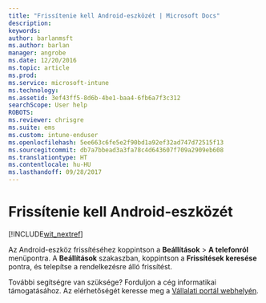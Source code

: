 ```yaml
---
title: "Frissítenie kell Android-eszközét | Microsoft Docs"
description: 
keywords: 
author: barlanmsft
ms.author: barlan
manager: angrobe
ms.date: 12/20/2016
ms.topic: article
ms.prod: 
ms.service: microsoft-intune
ms.technology: 
ms.assetid: 3ef43ff5-8d6b-4be1-baa4-6fb6a7f3c312
searchScope: User help
ROBOTS: 
ms.reviewer: chrisgre
ms.suite: ems
ms.custom: intune-enduser
ms.openlocfilehash: 5ee663c6fe5e2f90bd1a92ef32ad747d72515f13
ms.sourcegitcommit: db7a7bbead3a3fa78c4d643607f709a2909eb608
ms.translationtype: HT
ms.contentlocale: hu-HU
ms.lasthandoff: 09/28/2017
---
```

# <a name="you-need-to-update-your-android-device"></a>Frissítenie kell Android-eszközét

[!INCLUDE[wit_nextref](includes/end-user-os-update-guidance.md)]

Az Android-eszköz frissítéséhez koppintson a **Beállítások** > **A telefonról** menüpontra. A __Beállítások__ szakaszban, koppintson a __Frissítések keresése__ pontra, és telepítse a rendelkezésre álló frissítést.

További segítségre van szüksége? Forduljon a cég informatikai támogatásához. Az elérhetőségét keresse meg a [Vállalati portál webhelyén](https://portal.manage.microsoft.com).
